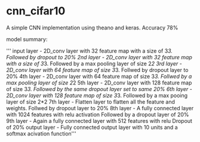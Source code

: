# cnn_cifar10

A simple CNN implementation using theano and keras. 
Accuracy 78%

model summary:

''' input layer - 2D_conv layer with 32 feature map with a size of 3*3.
										Followed by dropout to 20%
        2nd layer - 2D_conv layer with 32 feature map with a size of 3*3. 
                    Followed by a max pooling layer of size 2*2
        3rd layer - 2D_conv layer with 64 feature map of size 3*3.
                    Follwed by dropout layer to 20%
        4th layer - 2D_conv layer with 64 feature map of size 3*3.
                    Follwed by a max pooling layer of size 2*2
        5th layer - 2D_conv layer with 128 feature map of size 3*3.
                    Followed by the same dropout layer set to same 20%
        6th layer - 2D_conv layer with 128 feature map of size 3*3.
                    Followed by a max pooing layer of size 2*2
        7th layer - Flatten layer to flatten all the feature and weights.
                    Follwed by dropout layer to 20%
        8th layer - A fully connected layer with 1024 features with relu activation
                    Followed by a dropout layer of 20%
        9th layer - Again a fully connected layer with 512 features with relu
                    Dropout of 20%
    output layer - Fully connected output layer with 10 units and a softmax acivation function'''

